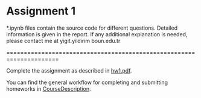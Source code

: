 # Assignment 1
*.ipynb files contain the source code for different questions. Detailed information is given in the report. If any additional explanation is needed, please contact me at yigit.yildirim <at> boun.edu.tr

=====================================================================

Complete the assignment as described in [hw1.pdf](hw1.pdf).


You can find the general workflow for completing and submitting homeworks in [CourseDescription](https://github.com/Bogazici-CMPE548-Spring2016/CourseDescription).
